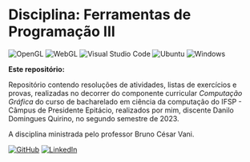 # Disciplina: Ferramentas de Programação III

![OpenGL](https://img.shields.io/badge/OpenGL-%23FFFFFF.svg?style=for-the-badge&logo=opengl)   ![WebGL](https://img.shields.io/badge/WebGL-990000?logo=webgl&logoColor=white&style=for-the-badge)   ![Visual Studio Code](https://img.shields.io/badge/Visual%20Studio%20Code-0078d7.svg?style=for-the-badge&logo=visual-studio-code&logoColor=white)    ![Ubuntu](https://img.shields.io/badge/Ubuntu-E95420?style=for-the-badge&logo=ubuntu&logoColor=white)    ![Windows](https://img.shields.io/badge/Windows-0078D6?style=for-the-badge&logo=windows&logoColor=white)


**Este repositório:** 

Repositório contendo resoluções de atividades, listas de exercícios e provas, realizadas no decorrer do componente curricular *Computação Gráfica* do curso de bacharelado em ciência da computação do IFSP - Câmpus de Presidente Epitácio, realizados por mim, discente Danilo Domingues Quirino, no segundo semestre de 2023.

A disciplina ministrada pelo professor Bruno César Vani.

[![GitHub](https://img.shields.io/badge/github-%23121011.svg?style=for-the-badge&logo=github&logoColor=white)](https://github.com/Dankotchev)
[![LinkedIn](https://img.shields.io/badge/linkedin-%230077B5.svg?style=for-the-badge&logo=linkedin&logoColor=white)](https://www.linkedin.com/in/danilo-domingues-quirino/)
